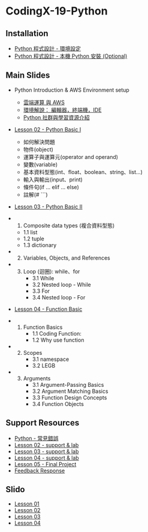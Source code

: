 
# CodingX-19-Python

## Installation

- [Python 程式設計 - 環境設定](https://hackmd.io/@sky/pyenv)
- [Python 程式設計 - 本機 Python 安裝 (Optional)](https://hackmd.io/@sky/local-pyenv)


## Main Slides

- Python Introduction & AWS Environment setup
    - [雲端運算 與 AWS](https://docs.google.com/presentation/d/1ommsLAkA9__360_pbQrrwce2-e4XZwWIcjdCOCNBkgI/edit#slide=id.g5d05b7df34_1_0)
    - [環境解說： 編輯器，終端機，IDE](https://drive.google.com/open?id=1aEirR-IrcadRU3H9e1sNDb54KJYxYFjE0oJwM5JU-yQ)
    - [Python 社群與學習資源介紹](https://drive.google.com/open?id=15szHjI0Pt5KoE9c1RYrPDuKiE8jm3nm_a6AVZBisUiE)

- [Lesson 02 - Python Basic I](https://nbviewer.jupyter.org/format/slides/github/NetDBNCKU/CodingX-19-Python/blob/master/Lesson02-Python_Basic%28I%29.ipynb#/?flush_cache=true)

  - 如何解決問題
  - 物件(object)
  - 運算子與運算元(operator and operand)
  - 變數(variable)
  - 基本資料型態(int、float、boolean、string、list…)
  - 輸入與輸出(input、print)
  - 條件句(if … elif … else)
  - 註解(# ```)

- [Lesson 03 - Python Basic II](https://nbviewer.jupyter.org/format/slides/github/NetDBNCKU/CodingX-19-Python/blob/master/Lesson03-Python_Basic(II).ipynb#/?flush_cache=true)

 - 1. Composite data types (複合資料型態)
     - 1.1 list
     - 1.2 tuple
     - 1.3 dictionary
 - 2. Variables, Objects, and References
 - 3. Loop (迴圈): while、for
        - 3.1 While
        - 3.2 Nested loop - While
        - 3.3 For
        - 3.4 Nested loop - For

- [Lesson 04 - Function Basic](https://nbviewer.jupyter.org/format/slides/github/NetDBNCKU/CodingX-19-Python/blob/master/Lesson04-Function.ipynb#/?flush_cache=true)
 - 1. Function Basics
      - 1.1  Coding Function: 
      - 1.2  Why use function
 - 2. Scopes
      - 3.1 namespace
      - 3.2 LEGB
 - 3. Arguments
      - 3.1 Argument-Passing Basics
      - 3.2 Argument Matching Basics
      - 3.3 Function Design Concepts
      - 3.4 Function Objects


## Support Resources
- [Python - 常見錯誤](https://hackmd.io/PRQQLeYbRvmYBFEcBYWijw)
- [Lesson 02 - support & lab](https://drive.google.com/open?id=1QeYKHQzadLwaQZ7-IxhlA3i_jGn4_xGCpD5_Bsx5mws)
- [Lesson 03 - support & lab](https://drive.google.com/open?id=1NJeA98oJYAON5FKY8kk938w9UVLyHqtf9tQSssJ1Skk)
- [Lesson 04 - support & lab](https://drive.google.com/open?id=1Ua9dbczv9WUupK_SmToVBA06_PO5B-mevZL2UnOuICA)
- [Lesson 05 - Final Project](https://drive.google.com/open?id=1DApbw2ctjlSQRHYWl798leMj652RHhF_ND2-1dMOC4w)
- [Feedback Response]()

## Slido
- [Lesson 01](https://wall.sli.do/event/dqlbb7zj)
- [Lesson 02](https://wall.sli.do/event/1neake6s)
- [Lesson 03](https://wall.sli.do/event/soxcetiq)
- [Lesson 04](https://wall.sli.do/event/6yehuyzc)


